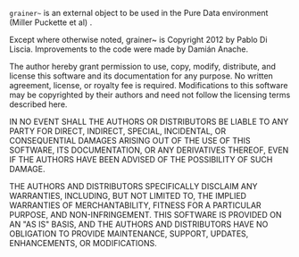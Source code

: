 `grainer~` is an external object to be used in the Pure Data environment (Miller Puckette et al) .

Except where otherwise noted, grainer~ is Copyright 2012 by Pablo Di Liscia.
Improvements to the code were made by Damián Anache.

The author hereby grant permission to use, copy, modify, distribute, and 
license this software and its documentation for any purpose.  No written agreement, 
license, or royalty fee is required.  Modifications to this software may be 
copyrighted by their authors and need not follow the licensing terms described here.

IN NO EVENT SHALL THE AUTHORS OR DISTRIBUTORS BE LIABLE TO ANY PARTY
FOR DIRECT, INDIRECT, SPECIAL, INCIDENTAL, OR CONSEQUENTIAL DAMAGES
ARISING OUT OF THE USE OF THIS SOFTWARE, ITS DOCUMENTATION, OR ANY
DERIVATIVES THEREOF, EVEN IF THE AUTHORS HAVE BEEN ADVISED OF THE
POSSIBILITY OF SUCH DAMAGE.

THE AUTHORS AND DISTRIBUTORS SPECIFICALLY DISCLAIM ANY WARRANTIES,
INCLUDING, BUT NOT LIMITED TO, THE IMPLIED WARRANTIES OF MERCHANTABILITY,
FITNESS FOR A PARTICULAR PURPOSE, AND NON-INFRINGEMENT.  THIS SOFTWARE
IS PROVIDED ON AN "AS IS" BASIS, AND THE AUTHORS AND DISTRIBUTORS HAVE
NO OBLIGATION TO PROVIDE MAINTENANCE, SUPPORT, UPDATES, ENHANCEMENTS, OR
MODIFICATIONS.
